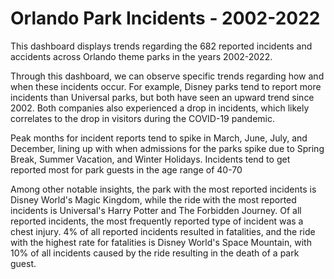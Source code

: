 # Orlando Park Incidents - 2002-2022
This dashboard displays trends regarding the 682 reported incidents and accidents across Orlando theme parks in the years 2002-2022.

Through this dashboard, we can observe specific trends regarding how and when these incidents occur. For example, Disney parks tend to report more incidents than Universal parks, but both have seen an upward trend since 2002. Both companies also experienced a drop in incidents, which likely correlates to the drop in visitors during the COVID-19 pandemic.

Peak months for incident reports tend to spike in March, June, July, and December, lining up with when admissions for the parks spike due to Spring Break, Summer Vacation, and Winter Holidays. Incidents tend to get reported most for park guests in the age range of 40-70

Among other notable insights, the park with the most reported incidents is Disney World's Magic Kingdom, while the ride with the most reported incidents is Universal's Harry Potter and The Forbidden Journey. Of all reported incidents, the most frequently reported type of incident was a chest injury. 4% of all reported incidents resulted in fatalities, and the ride with the highest rate for fatalities is Disney World's Space Mountain, with 10% of all incidents caused by the ride resulting in the death of a park guest.
